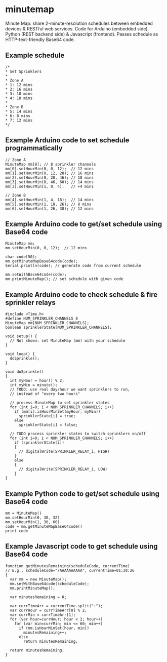 # minutemap
Minute Map: share 2-minute-resolution schedules between embedded devices &amp; RESTful web services. Code for Arduino (embedded side), Python (REST backend side) & Javascript (frontend). Passes schedule as HTTP-text-friendly Base64 code.

Example schedule
----------------

    /* 
    * Set Sprinklers
    *
    * Zone A
    * 1: 12 mins
    * 2: 16 mins
    * 3: 18 mins
    * 4: 18 mins
    * 
    * Zone B
    * 5: 14 mins
    * 6: 8 mins
    * 7: 12 mins
    */

Example Arduino code to set schedule programmatically
-------------------------------------

    // Zone A
    MinuteMap mm[8]; // 8 sprinkler channels
    mm[0].setHourMin(0, 0, 12);  // 12 mins
    mm[1].setHourMin(0, 12, 28); // 16 mins
    mm[2].setHourMin(0, 28, 46); // 18 mins
    mm[3].setHourMin(0, 46, 60); // 14 mins
    mm[3].setHourMin(1, 0, 4);   // +4 mins

    // Zone B
    mm[4].setHourMin(1, 4, 18);  // 14 mins
    mm[5].setHourMin(1, 18, 26); // 8 mins
    mm[6].setHourMin(1, 26, 38); // 12 mins

Example Arduino code to get/set schedule using Base64 code
-------------------------------------

    MinuteMap mm;
    mm.setHourMin(0, 0, 12);  // 12 mins

    char code[50];
    mm.getMinuteMapBase64code(code);
    Serial.println(code); // generate code from current schedule

    mm.setWithBase64code(code);
    mm.printMinuteMap(); // set schedule with given code

Example Arduino code to check schedule & fire sprinkler relays
---------------------------------------------------------
    
    #include <Time.h>  
    #define NUM_SPRINKLER_CHANNELS 8
    MinuteMap mm[NUM_SPRINKLER_CHANNELS];
    boolean sprinklerState[NUM_SPRINKLER_CHANNELS];

    void setup() {
      // Not shown: set MinuteMap (mm) with your schedule
    }

    void loop() {
      doSprinkle();
    }
    
    void doSprinkle() 
    {
      int myHour = hour() % 2; 
      int myMin = minute(); 
      // TODO: use real day/hour we want sprinklers to run, 
      // instead of "every two hours"

      // process MinuteMap to set sprinkler states
      for (int i=0; i < NUM_SPRINKLER_CHANNELS; i++)
        if (mm[i].isHourMinSet(myHour, myMin))
          sprinklerState[i] = true;
        else
          sprinklerState[i] = false;

      // TODO process sprinkler states to switch sprinklers on/off
      for (int i=0; i < NUM_SPRINKLER_CHANNELS; i++)
        if (sprinklerState[i])
        {
          // digitalWrite(SPRINKLER_RELAY_i, HIGH)
        }
        else
        {
          // digitalWrite(SPRINKLER_RELAY_i, LOW)
        }
    }

Example Python code to get/set schedule using Base64 code
--------------------------------------

    mm = MinuteMap()
    mm.setHourMin(0, 30, 32)
    mm.setHourMin(1, 30, 60)
    code = mm.getMinuteMapBase64code()
    print code

Example Javascript code to get schedule using Base64 code
-----------------------------------------

    function getMinutesRemaining(scheduleCode, currentTime)
    // E.g., scheduleCode="/AAAAAAAAAA", currentTime=01:30:26
    {
      var mm = new MinuteMap();
      mm.setWithBase64code(scheduleCode);
      mm.printMinuteMap();

      var minutesRemaining = 0;

      var currTimeArr = currentTime.split(":");
      var currHour = currTimeArr[0] % 2;
      var currMin = currTimeArr[1];
      for (var hour=currHour; hour < 2; hour++)
        for (var min=currMin; min <= 60; min++)
          if (mm.isHourMinSet(hour, min))
            minutesRemaining++;
          else
            return minutesRemaining;

      return minutesRemaining;
    }
